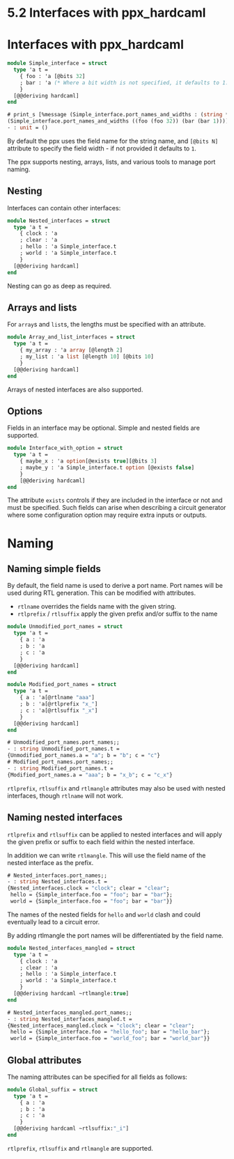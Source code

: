 # 5.2 Interfaces with ppx_hardcaml

<!--
```ocaml
open Base
open Stdio
```
-->

# Interfaces with ppx_hardcaml

```ocaml
module Simple_interface = struct
  type 'a t =
    { foo : 'a [@bits 32]
    ; bar : 'a (* Where a bit width is not specified, it defaults to 1. *)
    }
  [@@deriving hardcaml]
end
```

```ocaml
# print_s [%message (Simple_interface.port_names_and_widths : (string * int) Simple_interface.t)]
(Simple_interface.port_names_and_widths ((foo (foo 32)) (bar (bar 1))))
- : unit = ()
```

By default the ppx uses the field name for the string name, and `[@bits N]` attribute to
specify the field width - if not provided it defaults to `1`.

The ppx supports nesting, arrays, lists, and various tools to manage port naming.

## Nesting

Interfaces can contain other interfaces:

```ocaml
module Nested_interfaces = struct
  type 'a t =
    { clock : 'a
    ; clear : 'a
    ; hello : 'a Simple_interface.t
    ; world : 'a Simple_interface.t
    }
  [@@deriving hardcaml]
end
```

Nesting can go as deep as required.

## Arrays and lists

For `array`s and `list`s, the lengths must be specified with an attribute.

```ocaml
module Array_and_list_interfaces = struct
  type 'a t =
    { my_array : 'a array [@length 2]
    ; my_list : 'a list [@length 10] [@bits 10]
    }
  [@@deriving hardcaml]
end
```

Arrays of nested interfaces are also supported.

## Options

Fields in an interface may be optional. Simple and nested fields are supported.

```ocaml
module Interface_with_option = struct 
  type 'a t = 
    { maybe_x : 'a option[@exists true][@bits 3] 
    ; maybe_y : 'a Simple_interface.t option [@exists false]
    }
    [@@deriving hardcaml]
end
```

The attribute `exists` controls if they are included in the interface or not and must be
specified. Such fields can arise when describing a circuit generator where some
configuration option may require extra inputs or outputs.

# Naming

## Naming simple fields

By default, the field name is used to derive a port name. Port names will be used during
RTL generation. This can be modified with attributes.

- `rtlname` overrides the fields name with the given string.
- `rtlprefix` / `rtlsuffix` apply the given prefix and/or suffix to the name

```ocaml
module Unmodified_port_names = struct
  type 'a t =
    { a : 'a
    ; b : 'a
    ; c : 'a
    }
  [@@deriving hardcaml]
end
```

```ocaml
module Modified_port_names = struct
  type 'a t =
    { a : 'a[@rtlname "aaa"]
    ; b : 'a[@rtlprefix "x_"]
    ; c : 'a[@rtlsuffix "_x"]
    }
  [@@deriving hardcaml]
end
```

```ocaml
# Unmodified_port_names.port_names;;
- : string Unmodified_port_names.t =
{Unmodified_port_names.a = "a"; b = "b"; c = "c"}
# Modified_port_names.port_names;;
- : string Modified_port_names.t =
{Modified_port_names.a = "aaa"; b = "x_b"; c = "c_x"}
```

`rtlprefix`, `rtlsuffix` and `rtlmangle` attributes may also be used with nested
interfaces, though `rtlname` will not work.

## Naming nested interfaces

`rtlprefix` and `rtlsuffix` can be applied to nested interfaces and will apply the given
prefix or suffix to each field within the nested interface.

In addition we can write `rtlmangle`.  This will use the field name of the nested interface as the prefix.

```ocaml
# Nested_interfaces.port_names;;
- : string Nested_interfaces.t =
{Nested_interfaces.clock = "clock"; clear = "clear";
 hello = {Simple_interface.foo = "foo"; bar = "bar"};
 world = {Simple_interface.foo = "foo"; bar = "bar"}}
```

The names of the nested fields for `hello` and `world` clash and could eventually lead to
a circuit error.

By adding rtlmangle the port names will be differentiated by the field name.

```ocaml
module Nested_interfaces_mangled = struct
  type 'a t =
    { clock : 'a
    ; clear : 'a
    ; hello : 'a Simple_interface.t
    ; world : 'a Simple_interface.t
    }
  [@@deriving hardcaml ~rtlmangle:true]
end
```

```ocaml
# Nested_interfaces_mangled.port_names;;
- : string Nested_interfaces_mangled.t =
{Nested_interfaces_mangled.clock = "clock"; clear = "clear";
 hello = {Simple_interface.foo = "hello_foo"; bar = "hello_bar"};
 world = {Simple_interface.foo = "world_foo"; bar = "world_bar"}}
```

## Global attributes

The naming attributes can be specified for all fields as follows:

```ocaml
module Global_suffix = struct
  type 'a t =
    { a : 'a
    ; b : 'a
    ; c : 'a
    }
  [@@deriving hardcaml ~rtlsuffix:"_i"]
end
```

`rtlprefix`, `rtlsuffix` and `rtlmangle` are supported.
